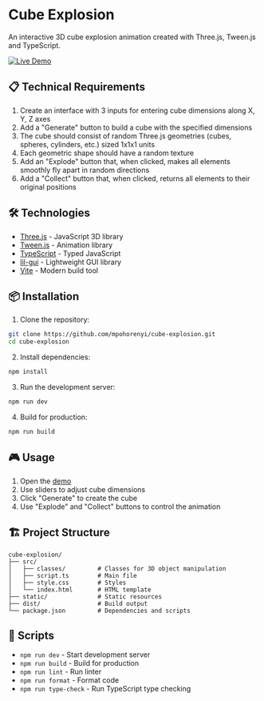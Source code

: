 # Cube Explosion

An interactive 3D cube explosion animation created with Three.js, Tween.js and TypeScript.

[![Live Demo](https://img.shields.io/badge/demo-live-green.svg)](https://cube-explosion.vercel.app/)

## 📋 Technical Requirements

1. Create an interface with 3 inputs for entering cube dimensions along X, Y, Z axes
2. Add a "Generate" button to build a cube with the specified dimensions
3. The cube should consist of random Three.js geometries (cubes, spheres, cylinders, etc.) sized 1x1x1 units
4. Each geometric shape should have a random texture
5. Add an "Explode" button that, when clicked, makes all elements smoothly fly apart in random directions
6. Add a "Collect" button that, when clicked, returns all elements to their original positions

## 🛠️ Technologies

- [Three.js](https://threejs.org/) - JavaScript 3D library
- [Tween.js](https://github.com/tweenjs/tween.js/) - Animation library
- [TypeScript](https://www.typescriptlang.org/) - Typed JavaScript
- [lil-gui](https://lil-gui.georgealways.com/) - Lightweight GUI library
- [Vite](https://vitejs.dev/) - Modern build tool

## 📦 Installation

1. Clone the repository:
```bash
git clone https://github.com/mpohorenyi/cube-explosion.git
cd cube-explosion
```

2. Install dependencies:
```bash
npm install
```

3. Run the development server:
```bash
npm run dev
```

4. Build for production:
```bash
npm run build
```

## 🎮 Usage

1. Open the [demo](https://cube-explosion.vercel.app/)
2. Use sliders to adjust cube dimensions
3. Click "Generate" to create the cube
4. Use "Explode" and "Collect" buttons to control the animation

## 🏗️ Project Structure

```
cube-explosion/
├── src/
│   ├── classes/         # Classes for 3D object manipulation
│   ├── script.ts        # Main file
│   ├── style.css        # Styles
│   └── index.html       # HTML template
├── static/              # Static resources
├── dist/                # Build output
└── package.json         # Dependencies and scripts
```

## 📝 Scripts

- `npm run dev` - Start development server
- `npm run build` - Build for production
- `npm run lint` - Run linter
- `npm run format` - Format code
- `npm run type-check` - Run TypeScript type checking
